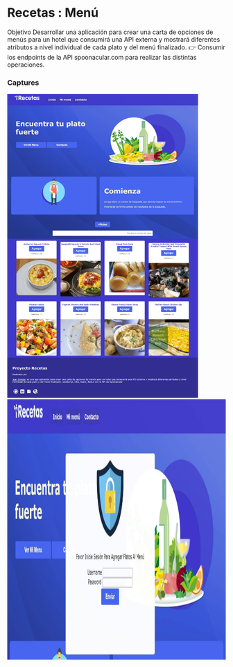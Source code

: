 # Recetas : Menú

Objetivo
Desarrollar una aplicación para crear una carta de opciones de menús para un hotel que consumirá una
API externa y mostrará diferentes atributos a nivel individual de cada plato y del menú finalizado.
👉 Consumir los endpoints de la  API spoonacular.com  para realizar las distintas operaciones.
### Captures



  <img height="700" src="https://raw.githubusercontent.com/JeanOviedo/Recetax/9974328c04d5284e6f4b2495d8c00701c33a3ce1/src/Icos/caotura1.png" />
 <img height="600" src="https://raw.githubusercontent.com/JeanOviedo/Recetax/9974328c04d5284e6f4b2495d8c00701c33a3ce1/src/Icos/captura2.jpg" />

